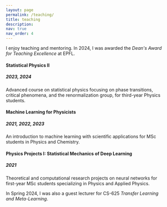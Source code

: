 ```yaml
---
layout: page
permalink: /teaching/
title: teaching
description:
nav: true
nav_order: 4
---
```


I enjoy teaching and mentoring. In 2024, I was awarded the *Dean's Award for Teaching Excellence* at EPFL.

#### Statistical Physics II

##### 2023, 2024

Advanced course on statistical physics focusing on phase transitions, critical phenomena, and the renormalization group, for third-year Physics students.

#### Machine Learning for Physicists

##### 2021, 2022, 2023

An introduction to machine learning with scientific applications for MSc students in Physics and Chemistry.

#### Physics Projects I: Statistical Mechanics of Deep Learning

##### 2021

Theoretical and computational research projects on neural networks for first-year MSc students specializing in Physics and Applied Physics.

In Spring 2024, I was also a guest lecturer for CS-625 *Transfer Learning and Meta-Learning*.
